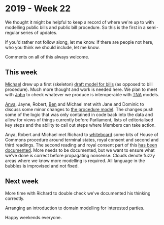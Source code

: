 # 2019 - Week 22

We thought it might be helpful to keep a record of where we're up to with modelling public bills and public bill procedure. So this is the first in a semi-regular series of updates.

If you'd rather not follow along, let me know. If there are people not here, who you think we should include, let me know.

Comments on all of this always welcome.

## This week

[Michael](https://twitter.com/fantasticlife) drew up a first (skeleton) [draft model for bills](https://github.com/ukparliament/ontologies/blob/master/bill/bill.png) (as opposed to bill procedure). Much more thought and work is needed here. We plan to meet with [John](https://twitter.com/johnlsheridan) to check whatever we produce is interoperable with [TNA](https://www.nationalarchives.gov.uk/) models.

[Anya](https://twitter.com/bitten_), Jayne, Robert, [Ben](https://twitter.com/benwoodhams) and Michael met with Jane and Dominic to discuss some minor changes to [the procedure model](https://ukparliament.github.io/ontologies/procedure/procedure-ontology.html). The changes push some of the logic that was only contained in code back into the data and allow for views of things currently before Parliament, lists of editorialised key steps and the ability to call out steps where Members can take action.

Anya, Robert and Michael met Richard to [whiteboard](https://twitter.com/fantasticlife/status/1141341956695613441) some bits of House of Commons procedure around terminal states, royal consent and second and third readings. The second reading and royal consent part of this [has been documented](https://ukparliament.github.io/ontologies/procedure/flowcharts/bills/public-bill.pdf). More needs to be documented, but we want to ensure what we’ve done is correct before propagating nonsense. Clouds denote fuzzy areas where we know more modelling is required.
All language in the bubbles is improvised and not fixed.

## Next week

More time with Richard to double check we've documented his thinking correctly.

Arranging an introduction to domain modelling for interested parties.

Happy weekends everyone.